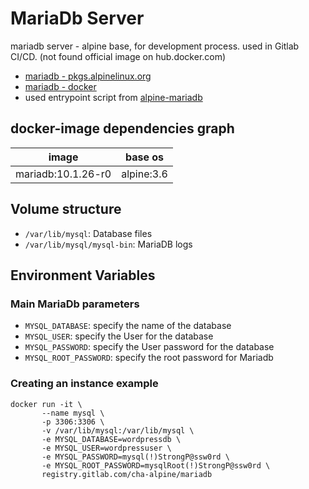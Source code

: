 # MariaDb Server

mariadb server  - alpine base, for development process.
used in Gitlab CI/CD. (not found official image on hub.docker.com)

- [mariadb - pkgs.alpinelinux.org](https://pkgs.alpinelinux.org/packages?name=mariadb&branch=&repo=&arch=x86_64&maintainer=)
- [mariadb - docker](https://github.com/docker-library/mariadb)
- used entrypoint script from [alpine-mariadb](https://github.com/yobasystems/alpine-mariadb)

## docker-image dependencies graph

| image              | base os    |
| ------------------ | ---------- |
| mariadb:10.1.26-r0 | alpine:3.6 |

## Volume structure

- `/var/lib/mysql`: Database files
- `/var/lib/mysql/mysql-bin`: MariaDB logs

## Environment Variables

### Main MariaDb parameters

- `MYSQL_DATABASE`: specify the name of the database
- `MYSQL_USER`: specify the User for the database
- `MYSQL_PASSWORD`: specify the User password for the database
- `MYSQL_ROOT_PASSWORD`: specify the root password for Mariadb

### Creating an instance example

```shell
docker run -it \
       --name mysql \
       -p 3306:3306 \
       -v /var/lib/mysql:/var/lib/mysql \
       -e MYSQL_DATABASE=wordpressdb \
       -e MYSQL_USER=wordpressuser \
       -e MYSQL_PASSWORD=mysql(!)StrongP@ssw0rd \
       -e MYSQL_ROOT_PASSWORD=mysqlRoot(!)StrongP@ssw0rd \
       registry.gitlab.com/cha-alpine/mariadb
```